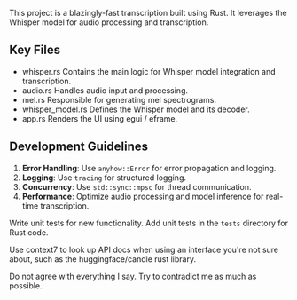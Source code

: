 This project is a blazingly-fast transcription built using Rust. It leverages the Whisper model for audio processing and transcription.

## Key Files
- whisper.rs Contains the main logic for Whisper model integration and transcription.
- audio.rs Handles audio input and processing.
- mel.rs Responsible for generating mel spectrograms.
- whisper_model.rs Defines the Whisper model and its decoder.
- app.rs Renders the UI using egui / eframe.

## Development Guidelines
1. **Error Handling**: Use `anyhow::Error` for error propagation and logging.
2. **Logging**: Use `tracing` for structured logging.
3. **Concurrency**: Use `std::sync::mpsc` for thread communication.
4. **Performance**: Optimize audio processing and model inference for real-time transcription.

Write unit tests for new functionality. Add unit tests in the `tests` directory for Rust code.

Use context7 to look up API docs when using an interface you're not sure about, such as the huggingface/candle rust library.

Do not agree with everything I say. Try to contradict me as much as possible.

